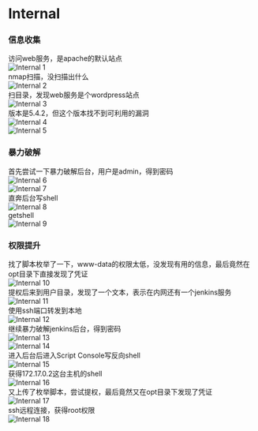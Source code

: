 # Internal

### 信息收集
访问web服务，是apache的默认站点<br>
![Internal 1](./iamges/Internal0.png)<br>
nmap扫描，没扫描出什么<br>
![Internal 2](./iamges/Internal1.png)<br>
扫目录，发现web服务是个wordpress站点<br>
![Internal 3](./iamges/Internal2.png)<br>
版本是5.4.2，但这个版本找不到可利用的漏洞<br>
![Internal 4](./iamges/Internal3.png)<br>
![Internal 5](./iamges/Internal4.png)

### 暴力破解
首先尝试一下暴力破解后台，用户是admin，得到密码<br>
![Internal 6](./iamges/Internal5.png)<br>
![Internal 7](./iamges/Internal6.png)<br>
直奔后台写shell<br>
![Internal 8](./iamges/Internal7.png)<br>
getshell<br>
![Internal 9](./iamges/Internal8.png)

### 权限提升
找了脚本枚举了一下，www-data的权限太低，没发现有用的信息，最后竟然在opt目录下直接发现了凭证<br>
![Internal 10](./iamges/Internal9.png)<br>
提权后来到用户目录，发现了一个文本，表示在内网还有一个jenkins服务<br>
![Internal 11](./iamges/Internal10.png)<br>
使用ssh端口转发到本地<br>
![Internal 12](./iamges/Internal11.png)<br>
继续暴力破解jenkins后台，得到密码<br>
![Internal 13](./iamges/Internal12.png)<br>
![Internal 14](./iamges/Internal13.png)<br>
进入后台后进入Script Console写反向shell<br>
![Internal 15](./iamges/Internal14.png)<br>
获得172.17.0.2这台主机的shell<br>
![Internal 16](./iamges/Internal15.png)<br>
又上传了枚举脚本，尝试提权，最后竟然又在opt目录下发现了凭证<br>
![Internal 17](./iamges/Internal16.png)<br>
ssh远程连接，获得root权限<br>
![Internal 18](./iamges/Internal17.png)
